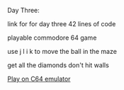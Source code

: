 Day Three:

link for for day three 42 lines of code

playable commodore 64 game

use j l i k to move the ball in the maze

get all the diamonds don't hit walls

[Play on C64 emulator](https://stigc.dk/c64/basic/?s=2dVRtcpswEP2vU2yY_nAC7WjFNy2ZIUaxiTHySEoKvU6P0NN0eqecoSvhODiO_4He09tdvSdxMDWHSss9mLXSkiGMUIN4W7ONtrTy0vRMwEQIEgLv0OShGEZzqOENGsEcpGxZApNfZikcdDfY4PXfn-B7dVA7mcaiwKg8ffOomCuue9loaIYW1qpXmlG9R6Whc6XBKog5VRlqPbQrvL0ryxK8BnKRhEO0yvNvaTiDt7N4KsqMkLQa5Gg7X8NqKQ1DPFfGM2E8CWdOuORHtTh2amKh1nbNXg0tCYqTIPetLnvrIhT5oqMu4guNB6VbqWnTgWF8RaUszlQykV5ReVDWqj3DBDbKPD8g59VYjyFZVE31FJInlQf8Ub6f-V69SFhv5XrHkAyjGuA6h3CEEBJ-N0UFHq3fqp-w7jTtY5jBaagFNWeYe_c5w8KngzMK1UZaaL7MVfvOWDn4YXdyYjGH7tGBNQRdAHZLmBP4ipXfPvdMLXGWLKi7BTW8pKYL6tOROs6q0wdqtqD2C2p4Sc09dYQfziLH2yirUgfgDNyTbeeAcMBEO_DDjngG7kHE50jB_Sdgwijl_typvPfKgOpb5wCdvelspwa6J_xTz2Ixh1T2jk-h55_7RSz7rAcmlrW2cme8QXQXyS6q4-8O0MqW2rDMRYjap9u-W_mYj6GTu60hz_0wbpCY4zVSsSCJK6SSe5KpTYhE8-dloMZ5OXMhpkRwOA6QHAeQ9IRsmr2kCPDl88NSPP5D4HCg2OuApeK06h_CIDIspUySDMs-KGTvCq9_fztDZOu8g33zS97c3AQsu1T7Dw)
